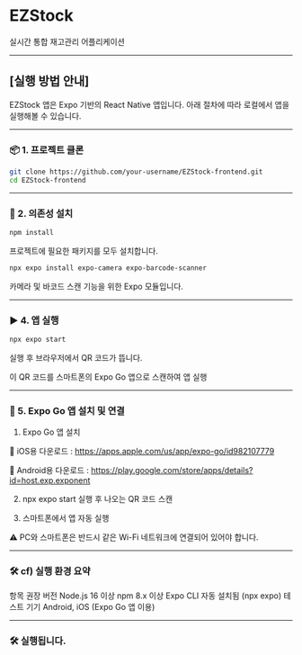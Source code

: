 # EZStock

실시간 통합 재고관리 어플리케이션

---


## [실행 방법 안내]

EZStock 앱은 Expo 기반의 React Native 앱입니다. 아래 절차에 따라 로컬에서 앱을 실행해볼 수 있습니다.

---

### 📦 1. 프로젝트 클론

```bash
git clone https://github.com/your-username/EZStock-frontend.git
cd EZStock-frontend
```

---


### 📁 2. 의존성 설치

```bash
npm install
```
프로젝트에 필요한 패키지를 모두 설치합니다.


```bash
npx expo install expo-camera expo-barcode-scanner
```
카메라 및 바코드 스캔 기능을 위한 Expo 모듈입니다.

---

### ▶️ 4. 앱 실행

```bash
npx expo start
```
실행 후 브라우저에서 QR 코드가 뜹니다.

이 QR 코드를 스마트폰의 Expo Go 앱으로 스캔하여 앱 실행

---


### 📱 5. Expo Go 앱 설치 및 연결

1. Expo Go 앱 설치

📲 iOS용 다운로드 : https://apps.apple.com/us/app/expo-go/id982107779

📲 Android용 다운로드 : https://play.google.com/store/apps/details?id=host.exp.exponent

2. npx expo start 실행 후 나오는 QR 코드 스캔

3. 스마트폰에서 앱 자동 실행

⚠️ PC와 스마트폰은 반드시 같은 Wi-Fi 네트워크에 연결되어 있어야 합니다.

---

### 🛠️ cf) 실행 환경 요약
항목	권장 버전
Node.js	16 이상
npm	8.x 이상
Expo CLI	자동 설치됨 (npx expo)
테스트 기기	Android, iOS (Expo Go 앱 이용)


---

###  🛠️ 실행됩니다.



